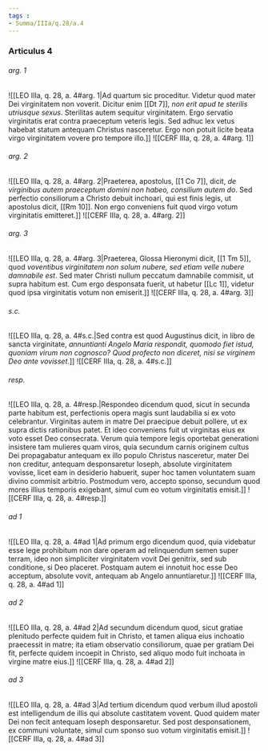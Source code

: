 ```yaml
---
tags : 
- Summa/IIIa/q.28/a.4
---
```


### Articulus 4

###### arg. 1
![[LEO IIIa, q. 28, a. 4#arg. 1|Ad quartum sic proceditur. Videtur quod mater Dei virginitatem non voverit. Dicitur enim [[Dt 7]], *non erit apud te sterilis utriusque sexus*. Sterilitas autem sequitur virginitatem. Ergo servatio virginitatis erat contra praeceptum veteris legis. Sed adhuc lex vetus habebat statum antequam Christus nasceretur. Ergo non potuit licite beata virgo virginitatem vovere pro tempore illo.]]
![[CERF IIIa, q. 28, a. 4#arg. 1]]

###### arg. 2
![[LEO IIIa, q. 28, a. 4#arg. 2|Praeterea, apostolus, [[1 Co 7]], dicit, *de virginibus autem praeceptum domini non habeo, consilium autem do*. Sed perfectio consiliorum a Christo debuit inchoari, qui est finis legis, ut apostolus dicit, [[Rm 10]]. Non ergo conveniens fuit quod virgo votum virginitatis emitteret.]]
![[CERF IIIa, q. 28, a. 4#arg. 2]]

###### arg. 3
![[LEO IIIa, q. 28, a. 4#arg. 3|Praeterea, Glossa Hieronymi dicit, [[1 Tm 5]], quod *voventibus virginitatem non solum nubere, sed etiam velle nubere damnabile est*. Sed mater Christi nullum peccatum damnabile commisit, ut supra habitum est. Cum ergo desponsata fuerit, ut habetur [[Lc 1]], videtur quod ipsa virginitatis votum non emiserit.]]
![[CERF IIIa, q. 28, a. 4#arg. 3]]

###### s.c.
![[LEO IIIa, q. 28, a. 4#s.c.|Sed contra est quod Augustinus dicit, in libro de sancta virginitate, *annuntianti Angelo Maria respondit, quomodo fiet istud, quoniam virum non cognosco? Quod profecto non diceret, nisi se virginem Deo ante vovisset*.]]
![[CERF IIIa, q. 28, a. 4#s.c.]]

###### resp.
![[LEO IIIa, q. 28, a. 4#resp.|Respondeo dicendum quod, sicut in secunda parte habitum est, perfectionis opera magis sunt laudabilia si ex voto celebrantur. Virginitas autem in matre Dei praecipue debuit pollere, ut ex supra dictis rationibus patet. Et ideo conveniens fuit ut virginitas eius ex voto esset Deo consecrata. Verum quia tempore legis oportebat generationi insistere tam mulieres quam viros, quia secundum carnis originem cultus Dei propagabatur antequam ex illo populo Christus nasceretur, mater Dei non creditur, antequam desponsaretur Ioseph, absolute virginitatem vovisse, licet eam in desiderio habuerit, super hoc tamen voluntatem suam divino commisit arbitrio. Postmodum vero, accepto sponso, secundum quod mores illius temporis exigebant, simul cum eo votum virginitatis emisit.]]
![[CERF IIIa, q. 28, a. 4#resp.]]

###### ad 1
![[LEO IIIa, q. 28, a. 4#ad 1|Ad primum ergo dicendum quod, quia videbatur esse lege prohibitum non dare operam ad relinquendum semen super terram, ideo non simpliciter virginitatem vovit Dei genitrix, sed sub conditione, si Deo placeret. Postquam autem ei innotuit hoc esse Deo acceptum, absolute vovit, antequam ab Angelo annuntiaretur.]]
![[CERF IIIa, q. 28, a. 4#ad 1]]

###### ad 2
![[LEO IIIa, q. 28, a. 4#ad 2|Ad secundum dicendum quod, sicut gratiae plenitudo perfecte quidem fuit in Christo, et tamen aliqua eius inchoatio praecessit in matre; ita etiam observatio consiliorum, quae per gratiam Dei fit, perfecte quidem incoepit in Christo, sed aliquo modo fuit inchoata in virgine matre eius.]]
![[CERF IIIa, q. 28, a. 4#ad 2]]

###### ad 3
![[LEO IIIa, q. 28, a. 4#ad 3|Ad tertium dicendum quod verbum illud apostoli est intelligendum de illis qui absolute castitatem vovent. Quod quidem mater Dei non fecit antequam Ioseph desponsaretur. Sed post desponsationem, ex communi voluntate, simul cum sponso suo votum virginitatis emisit.]]
![[CERF IIIa, q. 28, a. 4#ad 3]]

